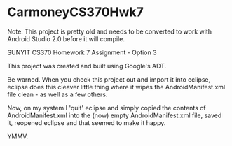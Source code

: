 CarmoneyCS370Hwk7
=================

Note: This project is pretty old and needs to be converted to work with Android
Studio 2.0 before it will compile.

SUNYIT CS370 Homework 7 Assignment - Option 3

This project was created and built using Google's ADT.

Be warned.  When you check this project out and import it into eclipse, eclipse
does this cleaver little thing where it wipes the AndroidManifest.xml file
clean - as well as a few others.

Now, on my system I 'quit' eclipse and simply copied the contents of
AndroidManifest.xml into the (now) empty AndroidManifest.xml file, saved it,
reopened eclipse and that seemed to make it happy.

YMMV.

